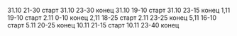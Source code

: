 31.10 21-30 старт
31.10 23-30 конец
31.10 19-10 старт
31.10 23-15 конец
1,11 19-10 старт
2.11 0-10 конец
2,11 18-25 старт
2.11 23-25 конец
5,11 16-10 старт
5.11 20-25 конец
10.11 21-15 старт
10.11 23-40 конец